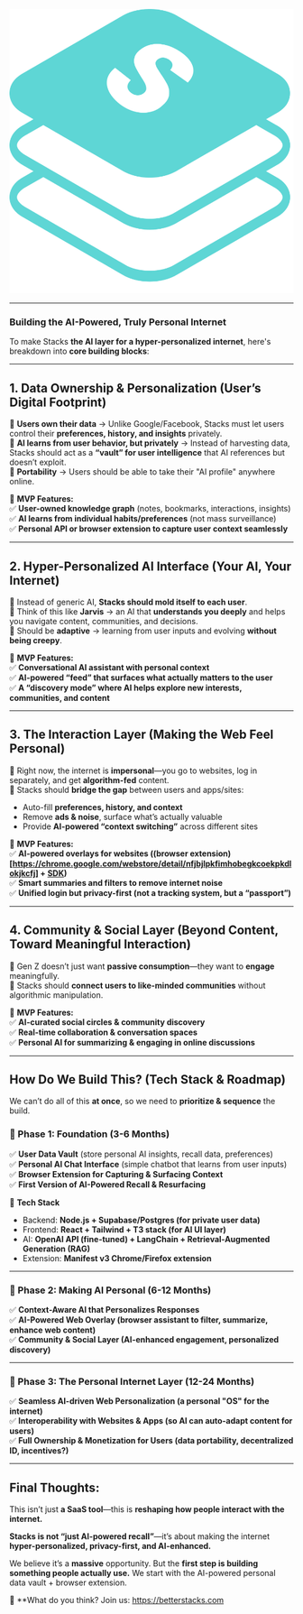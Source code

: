 ![alt text](logo.png)

---

### **Building the AI-Powered, Truly Personal Internet**  
To make Stacks **the AI layer for a hyper-personalized internet**, here's breakdown into **core building blocks**:  

---

## **1. Data Ownership & Personalization (User’s Digital Footprint)**
🔹 **Users own their data** → Unlike Google/Facebook, Stacks must let users control their **preferences, history, and insights** privately.  
🔹 **AI learns from user behavior, but privately** → Instead of harvesting data, Stacks should act as a **“vault” for user intelligence** that AI references but doesn’t exploit.  
🔹 **Portability** → Users should be able to take their "AI profile" anywhere online.  

🔑 **MVP Features:**  
✅ **User-owned knowledge graph** (notes, bookmarks, interactions, insights)  
✅ **AI learns from individual habits/preferences** (not mass surveillance)  
✅ **Personal API or browser extension to capture user context seamlessly**  

---

## **2. Hyper-Personalized AI Interface (Your AI, Your Internet)**
🔹 Instead of generic AI, **Stacks should mold itself to each user**.  
🔹 Think of this like **Jarvis** → an AI that **understands you deeply** and helps you navigate content, communities, and decisions.  
🔹 Should be **adaptive** → learning from user inputs and evolving **without being creepy**.  

🔑 **MVP Features:**  
✅ **Conversational AI assistant with personal context**  
✅ **AI-powered “feed” that surfaces what actually matters to the user**  
✅ **A “discovery mode” where AI helps explore new interests, communities, and content**  

---

## **3. The Interaction Layer (Making the Web Feel Personal)**
🔹 Right now, the internet is **impersonal**—you go to websites, log in separately, and get **algorithm-fed** content.  
🔹 Stacks should **bridge the gap** between users and apps/sites:  
   - Auto-fill **preferences, history, and context**  
   - Remove **ads & noise**, surface what’s actually valuable  
   - Provide **AI-powered “context switching”** across different sites  

🔑 **MVP Features:**  
✅ **AI-powered overlays for websites ((browser extension)[https://chrome.google.com/webstore/detail/nfjbjlpkfimhobegkcoekpkdlokjkcfj] + [SDK](https://engage.stacks.im))**  
✅ **Smart summaries and filters to remove internet noise**  
✅ **Unified login but privacy-first (not a tracking system, but a “passport”)**  

---

## **4. Community & Social Layer (Beyond Content, Toward Meaningful Interaction)**
🔹 Gen Z doesn’t just want **passive consumption**—they want to **engage** meaningfully.  
🔹 Stacks should **connect users to like-minded communities** without algorithmic manipulation.  

🔑 **MVP Features:**  
✅ **AI-curated social circles & community discovery**  
✅ **Real-time collaboration & conversation spaces**  
✅ **Personal AI for summarizing & engaging in online discussions**  

---

## **How Do We Build This? (Tech Stack & Roadmap)**
We can’t do all of this **at once**, so we need to **prioritize & sequence** the build.  

### **🔷 Phase 1: Foundation (3-6 Months)**
✅ **User Data Vault** (store personal AI insights, recall data, preferences)  
✅ **Personal AI Chat Interface** (simple chatbot that learns from user inputs)  
✅ **Browser Extension for Capturing & Surfacing Context**  
✅ **First Version of AI-Powered Recall & Resurfacing**  

🔧 **Tech Stack**  
- Backend: **Node.js + Supabase/Postgres (for private user data)**  
- Frontend: **React + Tailwind + T3 stack (for AI UI layer)**  
- AI: **OpenAI API (fine-tuned) + LangChain + Retrieval-Augmented Generation (RAG)**  
- Extension: **Manifest v3 Chrome/Firefox extension**  

---

### **🔷 Phase 2: Making AI Personal (6-12 Months)**
✅ **Context-Aware AI that Personalizes Responses**  
✅ **AI-Powered Web Overlay (browser assistant to filter, summarize, enhance web content)**  
✅ **Community & Social Layer (AI-enhanced engagement, personalized discovery)**  

---

### **🔷 Phase 3: The Personal Internet Layer (12-24 Months)**
✅ **Seamless AI-driven Web Personalization (a personal "OS" for the internet)**  
✅ **Interoperability with Websites & Apps (so AI can auto-adapt content for users)**  
✅ **Full Ownership & Monetization for Users (data portability, decentralized ID, incentives?)**  

---

## **Final Thoughts:**
This isn’t just **a SaaS tool**—this is **reshaping how people interact with the internet.**  

**Stacks is not “just AI-powered recall”**—it’s about making the internet **hyper-personalized, privacy-first, and AI-enhanced.**  

We believe it’s a **massive** opportunity. But the **first step is building something people actually use.** We start with the AI-powered personal data vault + browser extension.

🚀 **What do you think? 
Join us: https://betterstacks.com
